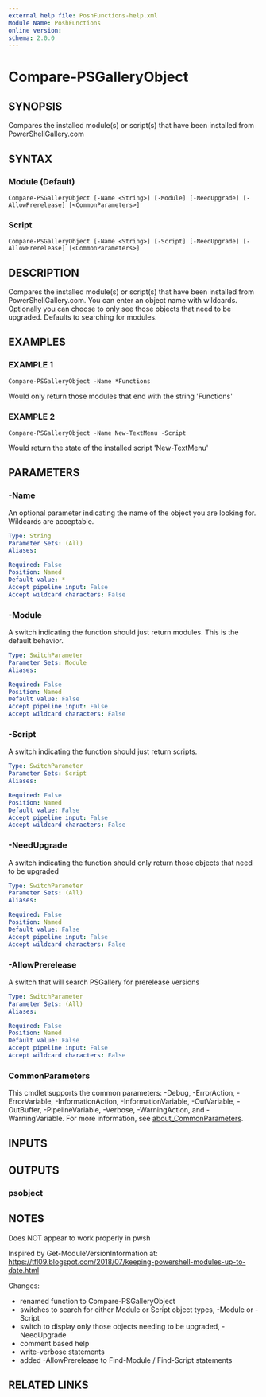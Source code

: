 ```yaml
---
external help file: PoshFunctions-help.xml
Module Name: PoshFunctions
online version:
schema: 2.0.0
---
```


# Compare-PSGalleryObject

## SYNOPSIS
Compares the installed module(s) or script(s) that have been installed from PowerShellGallery.com

## SYNTAX

### Module (Default)
```
Compare-PSGalleryObject [-Name <String>] [-Module] [-NeedUpgrade] [-AllowPrerelease] [<CommonParameters>]
```

### Script
```
Compare-PSGalleryObject [-Name <String>] [-Script] [-NeedUpgrade] [-AllowPrerelease] [<CommonParameters>]
```

## DESCRIPTION
Compares the installed module(s) or script(s) that have been installed from PowerShellGallery.com.
You can enter an object name with wildcards.
Optionally you can choose to only see those objects that need to be upgraded.
Defaults to searching for modules.

## EXAMPLES

### EXAMPLE 1
```
Compare-PSGalleryObject -Name *Functions
```

Would only return those modules that end with the string 'Functions'

### EXAMPLE 2
```
Compare-PSGalleryObject -Name New-TextMenu -Script
```

Would return the state of the installed script 'New-TextMenu'

## PARAMETERS

### -Name
An optional parameter indicating the name of the object you are looking for.
Wildcards are acceptable.

```yaml
Type: String
Parameter Sets: (All)
Aliases:

Required: False
Position: Named
Default value: *
Accept pipeline input: False
Accept wildcard characters: False
```

### -Module
A switch indicating the function should just return modules.
This is the default behavior.

```yaml
Type: SwitchParameter
Parameter Sets: Module
Aliases:

Required: False
Position: Named
Default value: False
Accept pipeline input: False
Accept wildcard characters: False
```

### -Script
A switch indicating the function should just return scripts.

```yaml
Type: SwitchParameter
Parameter Sets: Script
Aliases:

Required: False
Position: Named
Default value: False
Accept pipeline input: False
Accept wildcard characters: False
```

### -NeedUpgrade
A switch indicating the function should only return those objects that need to be upgraded

```yaml
Type: SwitchParameter
Parameter Sets: (All)
Aliases:

Required: False
Position: Named
Default value: False
Accept pipeline input: False
Accept wildcard characters: False
```

### -AllowPrerelease
A switch that will search PSGallery for prerelease versions

```yaml
Type: SwitchParameter
Parameter Sets: (All)
Aliases:

Required: False
Position: Named
Default value: False
Accept pipeline input: False
Accept wildcard characters: False
```

### CommonParameters
This cmdlet supports the common parameters: -Debug, -ErrorAction, -ErrorVariable, -InformationAction, -InformationVariable, -OutVariable, -OutBuffer, -PipelineVariable, -Verbose, -WarningAction, and -WarningVariable. For more information, see [about_CommonParameters](http://go.microsoft.com/fwlink/?LinkID=113216).

## INPUTS

## OUTPUTS

### psobject
## NOTES
Does NOT appear to work properly in pwsh

Inspired by Get-ModuleVersionInformation at: https://tfl09.blogspot.com/2018/07/keeping-powershell-modules-up-to-date.html

Changes:
* renamed function to Compare-PSGalleryObject
* switches to search for either Module or Script object types, -Module or -Script
* switch to display only those objects needing to be upgraded, -NeedUpgrade
* comment based help
* write-verbose statements
* added -AllowPrerelease to Find-Module / Find-Script statements

## RELATED LINKS
